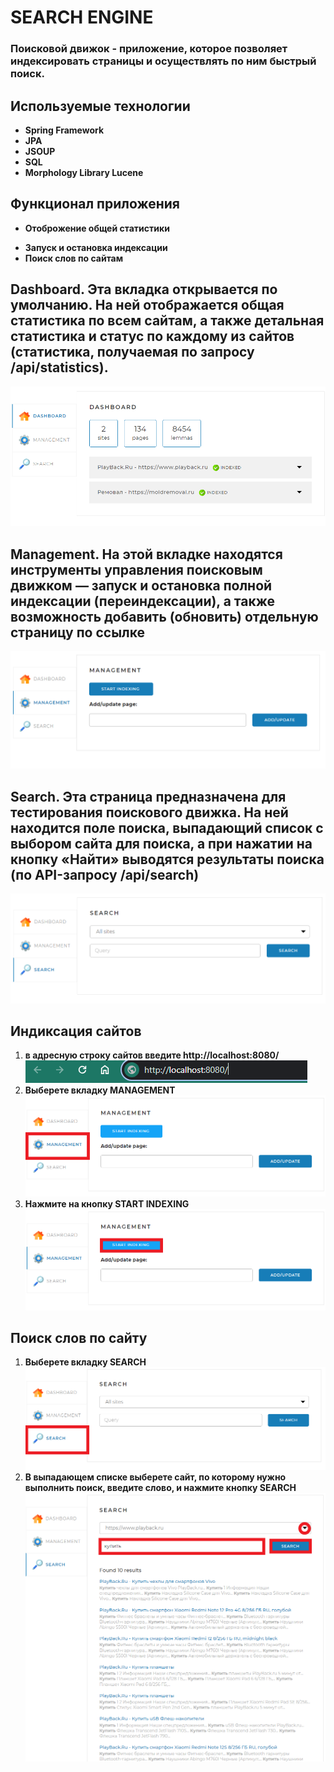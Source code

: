 # SEARCH ENGINE
### Поисковой движок - приложение, которое позволяет индексировать страницы и осуществлять по ним быстрый поиск.
## Используемые технологии
- __Spring Framework__
- __JPA__
- __JSOUP__
- __SQL__
- __Morphology Library Lucene__
## Функционал приложения
+ __Отоброжение общей статистики__
- __Запуск и остановка индексации__
- __Поиск слов по сайтам__
## __Dashboard__. Эта вкладка открывается по умолчанию. На ней отображается общая статистика по всем сайтам, а также детальная статистика и статус по каждому из сайтов (статистика, получаемая по запросу /api/statistics).
![dashboard](https://raw.githubusercontent.com/Unpier/Search_Engine/main/img/Dashboard.PNG)
## __Management__. На этой вкладке находятся инструменты управления поисковым движком — запуск и остановка полной индексации (переиндексации), а также возможность добавить (обновить) отдельную страницу по ссылке
![managment](https://raw.githubusercontent.com/Unpier/Search_Engine/main/img/Managment.PNG)
## __Search__. Эта страница предназначена для тестирования поискового движка. На ней находится поле поиска, выпадающий список с выбором сайта для поиска, а при нажатии на кнопку «Найти» выводятся результаты поиска (по API-запросу /api/search)
![search](https://raw.githubusercontent.com/Unpier/Search_Engine/main/img/Search.PNG)

## Индиксация сайтов
1. __в адресную строку сайтов введите http://localhost:8080/__
![search1](https://raw.githubusercontent.com/Unpier/Search_Engine/main/img/%D0%BF%D0%BE%D0%B8%D1%81%D0%BA%D0%BE%D0%B2%D0%B0%D1%8F%20%D1%81%D1%82%D1%80%D0%BE%D0%BA%D0%B0.PNG)
2. __Выберете вкладку MANAGEMENT__
![man1](https://raw.githubusercontent.com/Unpier/Search_Engine/main/img/man1.png)
3. __Нажмите на кнопку START INDEXING__
![man2](https://raw.githubusercontent.com/Unpier/Search_Engine/main/img/man2.png)
## Поиск слов по сайту
1. __Выберете вкладку SEARCH__
![sear1](https://raw.githubusercontent.com/Unpier/Search_Engine/main/img/Search1.PNG)
2. __В выпадающем списке выберете сайт, по которому нужно выполнить поиск, введите слово, и нажмите кнопку SEARCH__
![sear2](https://raw.githubusercontent.com/Unpier/Search_Engine/main/img/Search2.PNG)

